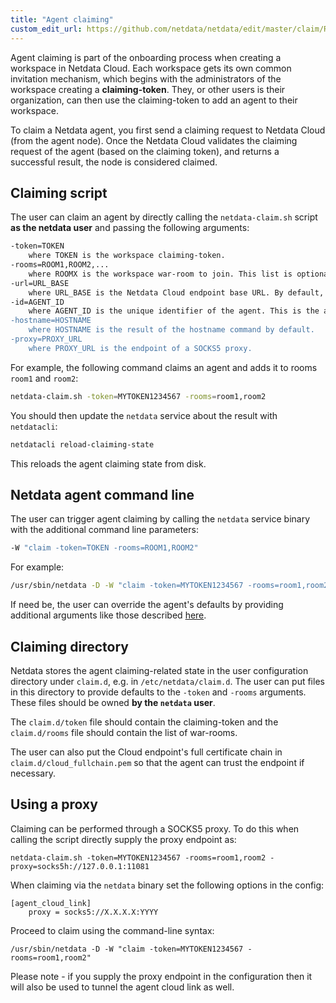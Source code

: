 ```yaml
---
title: "Agent claiming"
custom_edit_url: https://github.com/netdata/netdata/edit/master/claim/README.md
---
```




Agent claiming is part of the onboarding process when creating a workspace in Netdata Cloud. Each workspace gets its own
common invitation mechanism, which begins with the administrators of the workspace creating a **claiming-token**. They,
or other users is their organization, can then use the claiming-token to add an agent to their workspace.

To claim a Netdata agent, you first send a claiming request to Netdata Cloud (from the agent node). Once the
Netdata Cloud validates the claiming request of the agent (based on the claiming token), and returns a successful
result, the node is considered claimed.

## Claiming script

The user can claim an agent by directly calling the `netdata-claim.sh` script **as the netdata user** and passing the
following arguments:

```sh
-token=TOKEN
    where TOKEN is the workspace claiming-token.
-rooms=ROOM1,ROOM2,...
    where ROOMX is the workspace war-room to join. This list is optional.
-url=URL_BASE
    where URL_BASE is the Netdata Cloud endpoint base URL. By default, this is https://netdata.cloud.
-id=AGENT_ID
    where AGENT_ID is the unique identifier of the agent. This is the agent's MACHINE_GUID by default.
-hostname=HOSTNAME
    where HOSTNAME is the result of the hostname command by default.
-proxy=PROXY_URL
    where PROXY_URL is the endpoint of a SOCKS5 proxy.
```

For example, the following command claims an agent and adds it to rooms `room1` and `room2`:

```sh
netdata-claim.sh -token=MYTOKEN1234567 -rooms=room1,room2
```

You should then update the `netdata` service about the result with `netdatacli`:

```sh
netdatacli reload-claiming-state
```

This reloads the agent claiming state from disk.

## Netdata agent command line

The user can trigger agent claiming by calling the `netdata` service binary with the additional command line parameters:

```sh
-W "claim -token=TOKEN -rooms=ROOM1,ROOM2"
```

For example:

```sh
/usr/sbin/netdata -D -W "claim -token=MYTOKEN1234567 -rooms=room1,room2"
```

If need be, the user can override the agent's defaults by providing additional arguments like those described
[here](/docs/claim/#claiming-script).

## Claiming directory

Netdata stores the agent claiming-related state in the user configuration directory under `claim.d`, e.g. in
`/etc/netdata/claim.d`. The user can put files in this directory to provide defaults to the `-token` and `-rooms`
arguments. These files should be owned **by the `netdata` user**.

The `claim.d/token` file should contain the claiming-token and the `claim.d/rooms` file should contain the list of 
war-rooms.

The user can also put the Cloud endpoint's full certificate chain in `claim.d/cloud_fullchain.pem` so that the agent
can trust the endpoint if necessary.

## Using a proxy

Claiming can be performed through a SOCKS5 proxy. To do this when calling the script directly supply the proxy
endpoint as:

```
netdata-claim.sh -token=MYTOKEN1234567 -rooms=room1,room2 -proxy=socks5h://127.0.0.1:11081
```

When claiming via the `netdata` binary set the following options in the config:
```
[agent_cloud_link]
    proxy = socks5://X.X.X.X:YYYY
```
Proceed to claim using the command-line syntax:
```
/usr/sbin/netdata -D -W "claim -token=MYTOKEN1234567 -rooms=room1,room2"
```

Please note - if you supply the proxy endpoint in the configuration then it will also be used to tunnel
the agent cloud link as well.


